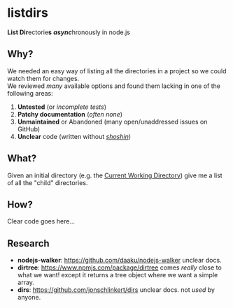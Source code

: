# listdirs

**List Dir**ectorie**s** ***async***hronously in node.js

## Why?

We needed an easy way of listing all the directories in a project
so we could watch them for changes.  
We reviewed *many* available options and found them lacking in
one of the following areas:

1. **Untested** (or *incomplete tests*)
2. **Patchy documentation** (*often none*)
3. **Unmaintained** or Abandoned (many open/unaddressed issues on GitHub)
4. **Unclear** code (written without [*shoshin*](http://en.wikipedia.org/wiki/Shoshin))


## What?

Given an initial directory (e.g. the [Current Working Directory](http://en.wikipedia.org/wiki/Working_directory)) give me a
list of all the "child" directories.


## How?

Clear code goes here...


## Research

+ **nodejs-walker**: https://github.com/daaku/nodejs-walker unclear docs.
+ **dirtree**: https://www.npmjs.com/package/dirtree comes *really* close
to what we want! except it returns a tree object where we want a simple array.
+ **dirs**: https://github.com/jonschlinkert/dirs unclear docs. not *used* by anyone.
